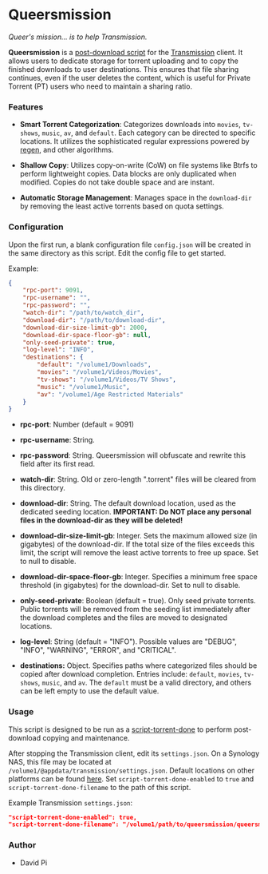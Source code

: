 # Queersmission

*Queer's mission... is to help Transmission.*

**Queersmission** is a [post-download script](https://github.com/transmission/transmission/blob/main/docs/Scripts.md) for the [Transmission](https://transmissionbt.com/) client. It allows users to dedicate storage for torrent uploading and to copy the finished downloads to user destinations. This ensures that file sharing continues, even if the user deletes the content, which is useful for Private Torrent (PT) users who need to maintain a sharing ratio.

### Features

- **Smart Torrent Categorization**: Categorizes downloads into `movies`, `tv-shows`, `music`, `av`, and `default`. Each category can be directed to specific locations. It utilizes the sophisticated regular expressions powered by [regen](https://github.com/libertypi/regen), and other algorithms.

- **Shallow Copy**: Utilizes copy-on-write (CoW) on file systems like Btrfs to perform lightweight copies. Data blocks are only duplicated when modified. Copies do not take double space and are instant.

- **Automatic Storage Management**: Manages space in the `download-dir` by removing the least active torrents based on quota settings.

### Configuration

Upon the first run, a blank configuration file `config.json` will be created in the same directory as this script. Edit the config file to get started.

Example:

```json
{
    "rpc-port": 9091,
    "rpc-username": "",
    "rpc-password": "",
    "watch-dir": "/path/to/watch_dir",
    "download-dir": "/path/to/download-dir",
    "download-dir-size-limit-gb": 2000,
    "download-dir-space-floor-gb": null,
    "only-seed-private": true,
    "log-level": "INFO",
    "destinations": {
        "default": "/volume1/Downloads",
        "movies": "/volume1/Videos/Movies",
        "tv-shows": "/volume1/Videos/TV Shows",
        "music": "/volume1/Music",
        "av": "/volume1/Age Restricted Materials"
    }
}
```

- **rpc-port**: Number (default = 9091)

- **rpc-username**: String.

- **rpc-password**: String. Queersmission will obfuscate and rewrite this field after its first read.

- **watch-dir**: String. Old or zero-length ".torrent" files will be cleared from this directory.

- **download-dir**: String. The default download location, used as the dedicated seeding location. **IMPORTANT: Do NOT place any personal files in the download-dir as they will be deleted!**

- **download-dir-size-limit-gb**: Integer. Sets the maximum allowed size (in gigabytes) of the download-dir. If the total size of the files exceeds this limit, the script will remove the least active torrents to free up space. Set to null to disable.

- **download-dir-space-floor-gb**: Integer. Specifies a minimum free space threshold (in gigabytes) for the download-dir. Set to null to disable.

- **only-seed-private**: Boolean (default = true). Only seed private torrents. Public torrents will be removed from the seeding list immediately after the download completes and the files are moved to designated locations.

- **log-level**: String (default = "INFO"). Possible values are "DEBUG", "INFO", "WARNING", "ERROR", and "CRITICAL".

- **destinations:** Object. Specifies paths where categorized files should be copied after download completion. Entries include: `default`, `movies`, `tv-shows`, `music`, and `av`. The `default` must be a valid directory, and others can be left empty to use the default value.

### Usage

This script is designed to be run as a [script-torrent-done](https://github.com/transmission/transmission/blob/main/docs/Editing-Configuration-Files.md#:~:text=script%2Dtorrent%2Ddone%2Dfilename) to perform post-download copying and maintenance.

After stopping the Transmission client, edit its `settings.json`. On a Synology NAS, this file may be located at `/volume1/@appdata/transmission/settings.json`. Default locations on other platforms can be found [here](https://github.com/transmission/transmission/blob/main/docs/Configuration-Files.md). Set `script-torrent-done-enabled` to `true` and `script-torrent-done-filename` to the path of this script.

Example Transmission `settings.json`:

```json
"script-torrent-done-enabled": true,
"script-torrent-done-filename": "/volume1/path/to/queersmission/queersmission.py"
```

### Author

- David Pi
